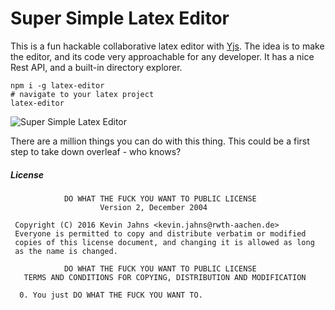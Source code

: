 # Super Simple Latex Editor

This is a fun hackable collaborative latex editor with [Yjs](http://y-js.org). The idea is to make the editor, and its code very approachable for any developer. It has a nice Rest API, and a built-in directory explorer.

```
npm i -g latex-editor
# navigate to your latex project
latex-editor
```

![Super Simple Latex Editor](http://i68.tinypic.com/2gv0kr5.png)

There are a million things you can do with this thing. This could be a first step to take down overleaf - who knows?

##### License

```
            DO WHAT THE FUCK YOU WANT TO PUBLIC LICENSE
                    Version 2, December 2004
 
 Copyright (C) 2016 Kevin Jahns <kevin.jahns@rwth-aachen.de>
 Everyone is permitted to copy and distribute verbatim or modified
 copies of this license document, and changing it is allowed as long
 as the name is changed.
 
            DO WHAT THE FUCK YOU WANT TO PUBLIC LICENSE
   TERMS AND CONDITIONS FOR COPYING, DISTRIBUTION AND MODIFICATION
 
  0. You just DO WHAT THE FUCK YOU WANT TO.
 ```
